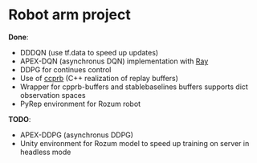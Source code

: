 # Robot arm project
**Done**:
* DDDQN (use tf.data to speed up updates)
* APEX-DQN (asynchronus DQN) implementation with [Ray](https://docs.ray.io/en/latest/)
* DDPG for continues control
* Use of [ccprb](https://ymd_h.gitlab.io/cpprb/) (C++ realization of replay buffers) 
* Wrapper for cpprb-buffers and stablebaselines buffers
 supports dict observation spaces
* PyRep environment for Rozum robot

**TODO**:
* APEX-DDPG (asynchronus DDPG)
* Unity environment for Rozum model
 to speed up training on server in headless mode

     